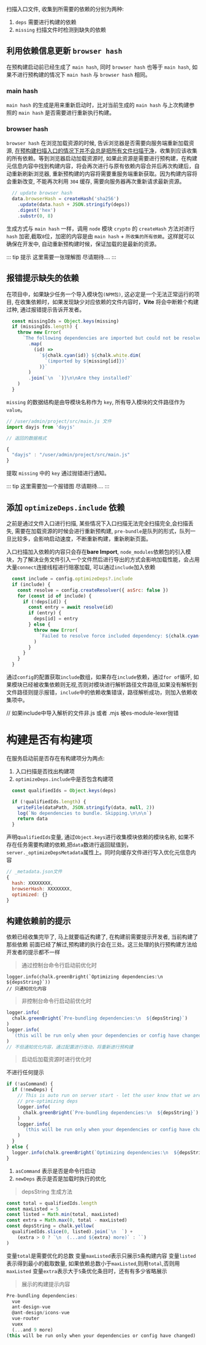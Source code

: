 扫描入口文件, 收集到所需要的依赖的分别为两种:

1. `deps` 需要进行构建的依赖
2. `missing` 扫描文件时检测到缺失的依赖

## 利用依赖信息更新 `browser hash`

在预构建启动前已经生成了 `main hash`, 同时 `browser hash` 也等于 `main hash`, 如果不进行预构建的情况下 `main hash` 与 `browser hash` 相同。

### main hash

`main hash` 的生成是用来重新启动时，比对当前生成的 `main hash` 与上次构建参照的 `main hash` 是否需要进行重新执行构建。

### browser hash

`browser hash` 在浏览加载资源的时候, 告诉浏览器是否需要向服务端重新加载资源, [在预构建扫描入口的情况下并不会总是把所有文件扫描干净](/depedency/预构建触发时机.html#浏览器导入资源时触发)，收集到应该收集的所有依赖。等到浏览器启动加载资源时, 如果此资源是需要进行预构建，在构建元信息内容中找到构建内容，将会再次进行与原有依赖内容合并后再次构建后，自动重新刷新浏览器, 重新预构建的内容将需要重服务端重新获取。因为构建内容将会重新改变, 不能再次利用 `304` 缓存, 需要向服务器再次重新请求最新资源。


```js
  // update browser hash
  data.browserHash = createHash('sha256')
    .update(data.hash + JSON.stringify(deps))
    .digest('hex')
    .substr(0, 8)
```

生成方式与 `main hash` 一样，调用 `node` 模块 `crypto` 的 `createHash` 方法对进行 `hash` 加密,截取`8`位，加密的内容是由 `main hash` + `所收集的所有依赖`。这样就可以确保在开发中, 自动重新预构建时候，保证加载的是最新的资源。

::: tip 提示
这里需要一张理解图
尽请期待....
:::

## 报错提示缺失的依赖

在项目中，如果缺少任务一个导入模块包`(NPM包)`, 这必定是一个无法正常运行的项目, 在收集依赖时，如果发现缺少对应依赖的文件内容时，**Vite** 将会中断赖个构建过种, 通过报错提示告诉开发者。

```js
  const missingIds = Object.keys(missing)
  if (missingIds.length) {
    throw new Error(
      `The following dependencies are imported but could not be resolved:\n\n  ${missingIds
        .map(
          (id) =>
            `${chalk.cyan(id)} ${chalk.white.dim(
              `(imported by ${missing[id]})`
            )}`
        )
        .join(`\n  `)}\n\nAre they installed?`
    )
  }

```

`missing` 的数据结构是由导模块名称作为 `key`, 所有导入模块的文件路径作为 `value`。

```js
// /user/admin/project/src/main.js 文件
import dayjs from 'dayjs'

// 返回的数据格式

{
  "dayjs" : "/user/admin/project/src/main.js"
}
```

提取 `missing` 中的 `key` 通过抛错进行通知。

::: tip
这里需要加一个报错图
尽请期待....
:::


## 添加 `optimizeDeps.include` 依赖

之前是通过文件入口进行扫描, 某些情况下入口扫描无法完全扫描完全,会扫描丢失, 需要在加载资源的时候会进行重新预构建, `pre-bundle`是队列的形式，队列一旦比较多，会影响启动速度，不断重新构建，重新刷新页面。

入口扫描加入依赖的内容只会存在**bare Import**, `node_modules`依赖包的引入模块，为了解决业务文件引入一个文件然后进行导出的方式会影响加载性能，会占用大量`connect`连接线程进行阻塞加载, 可以通过`include`加入依赖

```js
  const include = config.optimizeDeps?.include
  if (include) {
    const resolve = config.createResolver({ asSrc: false })
    for (const id of include) {
      if (!deps[id]) {
        const entry = await resolve(id)
        if (entry) {
          deps[id] = entry
        } else {
          throw new Error(
            `Failed to resolve force included dependency: ${chalk.cyan(id)}`
          )
        }
      }
    }
  }
```

通过`config`的配置获取`include`数组，如果存在`include`依赖，通过`for of`循环, 如果模块已经被收集依赖则无视,否则对模块进行解析路径文件路径,如果没有解析到文件路径则提示报错，`include`中的依赖收集错误，路径解析成功，则加入依赖收集项中。

// 如果include中导入解析的文件非.js 或者 .mjs 被es-module-lexer抛错


# 构建是否有构建项

在服务启动前是否存在有构建项分为两点:

1. 入口扫描是否找出构建项
2. `optimizeDeps.include`中是否包含构建项

```js
  const qualifiedIds = Object.keys(deps)

  if (!qualifiedIds.length) {
    writeFile(dataPath, JSON.stringify(data, null, 2))
    log(`No dependencies to bundle. Skipping.\n\n\n`)
    return data
  }
```
声明q`ualifiedIds`变量, 通过`Object.keys`进行收集模块依赖的模块名称, 如果不存在任务需要构建的依赖,把`data`数进行返回赋值到，`server._optimizeDepsMetadata`属性上。同时向缓存文件进行写入优化元信息内容

```js
// _metadata.json文件
{
  hash: XXXXXXXX,
  browserHash: XXXXXXXX,
  optimized: {}
}
```

## 构建依赖前的提示

依赖已经收集完毕了, 马上就要临近构建了, 在构建前需要提示开发者, 当前构建了那些依赖
前面已经了解过,预构建的执行会在三处。这三处理的执行预构建方法给开发者的提示都不一样

> 通过控制台命令行启动前优化时

```
logger.info(chalk.greenBright(`Optimizing dependencies:\n  ${depsString}`))
// 只通知优化内容
```

> 非控制台命令行启动前优化时

```js
logger.info(
  chalk.greenBright(`Pre-bundling dependencies:\n  ${depsString}`)
)
logger.info(
  `(this will be run only when your dependencies or config have changed)`
)
// 不但通知优化内容，通过配置进行改动，将重新进行预构建
```

> 启动后加载资源时进行优化时

不进行任何提示

```js
if (!asCommand) {
  if (!newDeps) {
    // This is auto run on server start - let the user know that we are
    // pre-optimizing deps
    logger.info(
      chalk.greenBright(`Pre-bundling dependencies:\n  ${depsString}`)
    )
    logger.info(
      `(this will be run only when your dependencies or config have changed)`
    )
  }
} else {
  logger.info(chalk.greenBright(`Optimizing dependencies:\n  ${depsString}`))
}
```

1. `asCommand` 表示是否是命令行启动
2. `newDeps` 表示是否是加载时执行的优化

> depsString 生成方法

```js
const total = qualifiedIds.length
const maxListed = 5
const listed = Math.min(total, maxListed)
const extra = Math.max(0, total - maxListed)
const depsString = chalk.yellow(
  qualifiedIds.slice(0, listed).join(`\n  `) +
    (extra > 0 ? `\n  (...and ${extra} more)` : ``)
)
```

变量`total`是需要优化的总数
变量`maxListed`表示只展示`5`条构建内容
变量`listed`表示得到最小的截取数量, 如果依赖总数小于`maxListed`,则用`total`,否则用`maxListed`
变量`extra`表示大于`5`条优化条目时，还有有多少省略展示

> 展示的构建提示内容

```js
Pre-bundling dependencies:
  vue
  ant-design-vue
  @ant-design/icons-vue
  vue-router
  vuex
  (...and 9 more)
(this will be run only when your dependencies or config have changed)
```




